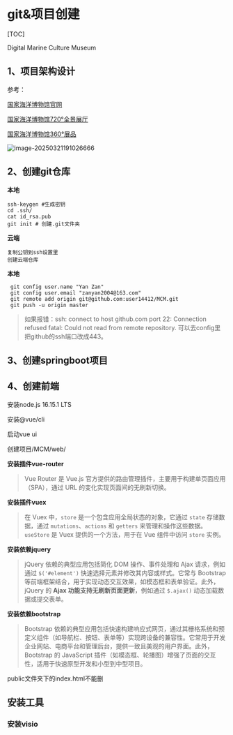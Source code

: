 # git&项目创建

[TOC]

Digital Marine Culture Museum

## 1、项目架构设计

参考：

[国家海洋博物馆官网](https://www.nmmc.cc/active/index)

[国家海洋博物馆720°全景展厅](https://www.nmmc.cc/uploadfiles/360data/longdeshidai/?scene_id=45968320)

[国家海洋博物馆360°展品](https://www.nmmc.cc/collection?state=zixun)

![image-20250321191026666](C:\Users\华为\AppData\Roaming\Typora\typora-user-images\image-20250321191026666.png)

## 2、创建git仓库

**本地**

```
ssh-keygen #生成密钥
cd .ssh/
cat id_rsa.pub
git init # 创建.git文件夹
```

**云端**

```
复制公钥到ssh设置里
创建云端仓库
```

**本地**

```
 git config user.name "Yan Zan"
 git config user.email "zanyan2004@163.com"
 git remote add origin git@github.com:user14412/MCM.git
 git push -u origin master
```

> 如果报错：ssh: connect to host github.com port 22: Connection refused fatal: Could not read from remote repository. 可以去config里把github的ssh端口改成443。

## 3、创建springboot项目



## 4、创建前端

安装node.js 16.15.1 LTS

安装@vue/cli 

启动vue ui

创建项目/MCM/web/

**安装插件vue-router**

> Vue Router 是 Vue.js 官方提供的路由管理插件，主要用于构建单页面应用（SPA），通过 URL 的变化实现页面间的无刷新切换。

**安装插件vuex**

> 在 Vuex 中，`store` 是一个包含应用全局状态的对象，它通过 `state` 存储数据，通过 `mutations`、`actions` 和 `getters` 来管理和操作这些数据。`useStore` 是 Vuex 提供的一个方法，用于在 Vue 组件中访问 `store` 实例。

**安装依赖jquery**

> jQuery 依赖的典型应用包括简化 DOM 操作、事件处理和 Ajax 请求，例如通过 `$('#element')` 快速选择元素并修改其内容或样式。它常与 Bootstrap 等前端框架结合，用于实现动态交互效果，如模态框和表单验证。此外，jQuery 的 **Ajax 功能支持无刷新页面更新**，例如通过 `$.ajax()` 动态加载数据或提交表单。

**安装依赖bootstrap**

> Bootstrap 依赖的典型应用包括快速构建响应式网页，通过其栅格系统和预定义组件（如导航栏、按钮、表单等）实现跨设备的兼容性。它常用于开发企业网站、电商平台和管理后台，提供一致且美观的用户界面。此外，Bootstrap 的 JavaScript 插件（如模态框、轮播图）增强了页面的交互性，适用于快速原型开发和小型到中型项目。

public文件夹下的index.html不能删

## 安装工具

### 安装visio










